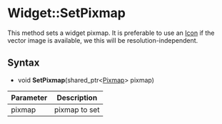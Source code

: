 # Widget::SetPixmap #

This method sets a widget pixmap. It is preferable to use an [Icon](Icon.md) if the vector image is available, we this will be resolution-independent.

## Syntax ##
- void **SetPixmap**(shared_ptr<[Pixmap](Pixmap.md)\> pixmap)

| Parameter | Description |
|---|---|
| pixmap | pixmap to set |
